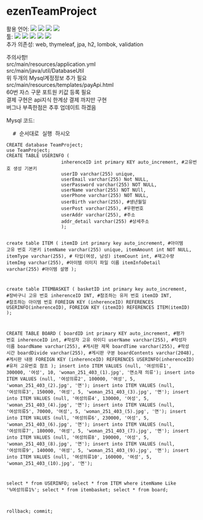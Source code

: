 # ezenTeamProject
활용 언어: 
<img src="https://img.shields.io/badge/Java-FF7800?style=flat&logo=Java&logoColor=white"/>
<img src="https://img.shields.io/badge/Javascript-F7DF1E?style=flat&logo=Javascript-&logoColor=white"/>
<img src="https://img.shields.io/badge/css3-1572B6?style=flat&logo=css&logoColor=white"/>
<img src="https://img.shields.io/badge/html5-E34F26?style=flat&logo=html5&logoColor=white"/>
<br>
툴: 
<img src="https://img.shields.io/badge/eclipseide-2C2255?style=flat&logo=eclipseide&logoColor=white"/>
<img src="https://img.shields.io/badge/visualstudiocode-007ACC?style=flat&logo=visualstudiocode&logoColor=white"/>
<img src="https://img.shields.io/badge/intellijidea-000000?style=flat&logo=intellijidea&logoColor=white"/>
<img src="https://img.shields.io/badge/springboot-6DB33F?style=flat&logo=springboot&logoColor=white"/>
<img src="https://img.shields.io/badge/mysql-4479A1?style=flat&logo=mysql&logoColor=white"/>
<br>
추가 의존성:  web, thymeleaf, jpa, h2, lombok, validation
<br>
<p>주의사항!<br>
	src/main/resources/application.yml<br> 
	src/main/java/util/DatabaseUtil<br>
	위 두개의 Mysql계정정보 추가 필요<br>
	src/main/resources/templates/payApi.html<br>
	60번 자스 구문 포트원 키값 등록 필요<br>
	결제 구현은 api지식 한계상 결제 까지만 구현<br>
	버그나 부족한점은 추후 업데이트 하겠음
</p>
Mysql 코드:<br>
<pre>
  # 순서대로 실행 하시오
<code>
CREATE database TeamProject;
use TeamProject;
CREATE TABLE USERINFO (
					inherenceID int primary KEY auto_increment, #고유번호 생성 기본키
                    userID varchar(255) unique,
                    userEmail varchar(255) Not NULL,
                    userPassword varchar(255) NOT NULL,
                    userName varchar(255) NOT NUll,
                    userPhone varchar(255) NOT NULL,
                    userBirth varchar(255), #생년월일
                    userPost varchar(255), #우편번호
                    userAddr varchar(255), #주소
                    addr_detail varchar(255) #상세주소
                    );
                    
create table ITEM (
				itemID int primary key auto_increment, #아이템 고유 번호 기본키
                itemName varchar(255) unique,
                itemAmount int NOT NULL,
                itemType varchar(255), # 타입(여성, 남성)
                itemCount int, #재고수량
                itemImg varchar(255), #아이템 이미지 파일 이름
                itemInfoDetail varchar(255) #아이템 설명
				);
                
create table ITEMBASKET (
						basketID int primary key auto_increment, #장바구니 고유 번호
                        inherenceID INT, #참조하는 유저 번호
                        itemID INT, #참조하는 아이템 번호
						FOREIGN KEY (inherenceID) REFERENCES USERINFO(inherenceID),
						FOREIGN KEY (itemID) REFERENCES ITEM(itemID)
						);

CREATE TABLE BOARD (
	boardID int primary KEY auto_increment, #평가 번호
    inherenceID int, #작성자 고유 아이디
    userName varchar(255), #작성자 이름
    boardName varchar(255), #게시판 제목
    boardTime varchar(255), #작성 시간
    boardDivide varchar(255), #게시판 구분
    boardContents varchar(2048), #게시판 내용
    FOREIGN KEY (inherenceID) REFERENCES USERINFO(inherenceID) #유저 고유번호 참조
);
insert into ITEM VALUES (null, '여성의류1', 300000, '여성', 10, 'woman_251_403_(1).jpg', '면소재 의류');
insert into ITEM VALUES (null, '여성의류2', 100000, '여성', 5, 'woman_251_403_(2).jpg', '면');
insert into ITEM VALUES (null, '여성의류3', 150000, '여성', 5, 'woman_251_403_(3).jpg', '면');
insert into ITEM VALUES (null, '여성의류4', 130000, '여성', 5, 'woman_251_403_(4).jpg', '면');
insert into ITEM VALUES (null, '여성의류5', 70000, '여성', 5, 'woman_251_403_(5).jpg', '면');
insert into ITEM VALUES (null, '여성의류6', 230000, '여성', 5, 'woman_251_403_(6).jpg', '면');
insert into ITEM VALUES (null, '여성의류7', 180000, '여성', 5, 'woman_251_403_(7).jpg', '면');
insert into ITEM VALUES (null, '여성의류8', 190000, '여성', 5, 'woman_251_403_(8).jpg', '면');
insert into ITEM VALUES (null, '여성의류9', 140000, '여성', 5, 'woman_251_403_(9).jpg', '면');
insert into ITEM VALUES (null, '여성의류10', 160000, '여성', 5, 'woman_251_403_(10).jpg', '면');

select * from USERINFO;
select * from ITEM where itemName Like '%여성의류1%';
select * from itembasket;
select * from board;

rollback;
commit;
</code>
</pre>

